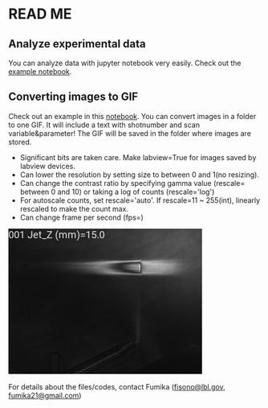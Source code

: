 # READ ME

## Analyze experimental data
You can analyze data with jupyter notebook very easily. Check out the [example notebook](200817_OAP2_ebeampointing.ipynb).

## Converting images to GIF
Check out an example in this [notebook](Gonvert2GIF.ipynb). You can convert images in a folder to one GIF. It will include a text with shotnumber and scan variable&parameter! The GIF will be saved in the folder where images are stored.
- Significant bits are taken care. Make labview=True for images saved by labview devices.
- Can lower the resolution by setting size to between 0 and 1(no resizing).
- Can change the contrast ratio by specifying gamma value (rescale= between 0 and 10) or taking a log of counts (rescale='log')
- For autoscale counts, set rescale='auto'. If rescale=11 ~ 255(int), linearly rescaled to make the count max.
- Can change frame per second (fps=)

![alt text](GIF_sample.gif)


For details about the files/codes, contact Fumika (fisono@lbl.gov, fumika21@gmail.com)

